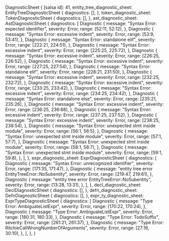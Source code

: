 DiagnosticSheet {
    [salsa id]: 41,
    entity_tree_diagnostic_sheet: EntityTreeDiagnosticSheet {
        diagnostics: [],
    },
    token_diagnostic_sheet: TokenDiagnosticSheet {
        diagnostics: [],
    },
    ast_diagnostic_sheet: AstDiagnosticSheet {
        diagnostics: [
            Diagnostic {
                message: "Syntax Error: expected identifier",
                severity: Error,
                range: [52:11, 52:12),
            },
            Diagnostic {
                message: "Syntax Error: excessive indent",
                severity: Error,
                range: [53:9, 53:41),
            },
            Diagnostic {
                message: "Syntax Error: standalone elif",
                severity: Error,
                range: [222:21, 224:51),
            },
            Diagnostic {
                message: "Syntax Error: excessive indent",
                severity: Error,
                range: [225:25, 225:72),
            },
            Diagnostic {
                message: "Syntax Error: excessive indent",
                severity: Error,
                range: [226:25, 226:52),
            },
            Diagnostic {
                message: "Syntax Error: excessive indent",
                severity: Error,
                range: [227:25, 227:54),
            },
            Diagnostic {
                message: "Syntax Error: standalone elif",
                severity: Error,
                range: [228:21, 231:50),
            },
            Diagnostic {
                message: "Syntax Error: excessive indent",
                severity: Error,
                range: [232:25, 232:72),
            },
            Diagnostic {
                message: "Syntax Error: excessive indent",
                severity: Error,
                range: [233:25, 233:42),
            },
            Diagnostic {
                message: "Syntax Error: excessive indent",
                severity: Error,
                range: [234:25, 234:42),
            },
            Diagnostic {
                message: "Syntax Error: standalone else",
                severity: Error,
                range: [235:21, 235:26),
            },
            Diagnostic {
                message: "Syntax Error: excessive indent",
                severity: Error,
                range: [236:25, 236:68),
            },
            Diagnostic {
                message: "Syntax Error: excessive indent",
                severity: Error,
                range: [237:25, 237:52),
            },
            Diagnostic {
                message: "Syntax Error: excessive indent",
                severity: Error,
                range: [238:25, 238:54),
            },
            Diagnostic {
                message: "Syntax Error: unexpected stmt inside module",
                severity: Error,
                range: [56:1, 56:5),
            },
            Diagnostic {
                message: "Syntax Error: unexpected stmt inside module",
                severity: Error,
                range: [57:1, 57:7),
            },
            Diagnostic {
                message: "Syntax Error: unexpected stmt inside module",
                severity: Error,
                range: [58:1, 58:7),
            },
            Diagnostic {
                message: "Syntax Error: unexpected stmt inside module",
                severity: Error,
                range: [59:1, 59:8),
            },
        ],
    },
    expr_diagnostic_sheet: ExprDiagnosticSheet {
        diagnostics: [
            Diagnostic {
                message: "Syntax Error: unrecognized identifier",
                severity: Error,
                range: [171:35, 171:47),
            },
            Diagnostic {
                message: "entity tree error EntityTreeError::NoSubentity",
                severity: Error,
                range: [219:47, 219:61),
            },
            Diagnostic {
                message: "entity tree error EntityTreeError::NoSubentity",
                severity: Error,
                range: [13:28, 13:31),
            },
        ],
    },
    decl_diagnostic_sheet: DeclDiagnosticSheet {
        diagnostics: [],
    },
    defn_diagnostic_sheet: DefnDiagnosticSheet {
        diagnostics: [],
    },
    expr_ty_diagnostic_sheet: ExprTypeDiagnosticSheet {
        diagnostics: [
            Diagnostic {
                message: "Type Error: AmbiguateListExpr",
                severity: Error,
                range: [170:22, 170:24),
            },
            Diagnostic {
                message: "Type Error: AmbiguateListExpr",
                severity: Error,
                range: [180:31, 180:33),
            },
            Diagnostic {
                message: "Type Error: TodoSuffix",
                severity: Error,
                range: [261:21, 261:37),
            },
            Diagnostic {
                message: "Type Error: RitchieCallWrongNumberOfArguments",
                severity: Error,
                range: [27:16, 30:10),
            },
        ],
    },
}